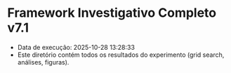 # Framework Investigativo Completo v7.1

- Data de execução: 2025-10-28 13:28:33
- Este diretório contém todos os resultados do experimento (grid search, análises, figuras).
